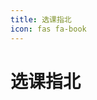```yaml
---
title: 选课指北
icon: fas fa-book
---
```


# 选课指北
<!-- 用于限制高度 -->
<div class="catalog-display-container">
  <Catalog base="/EasySelectCourse/" />
</div>
